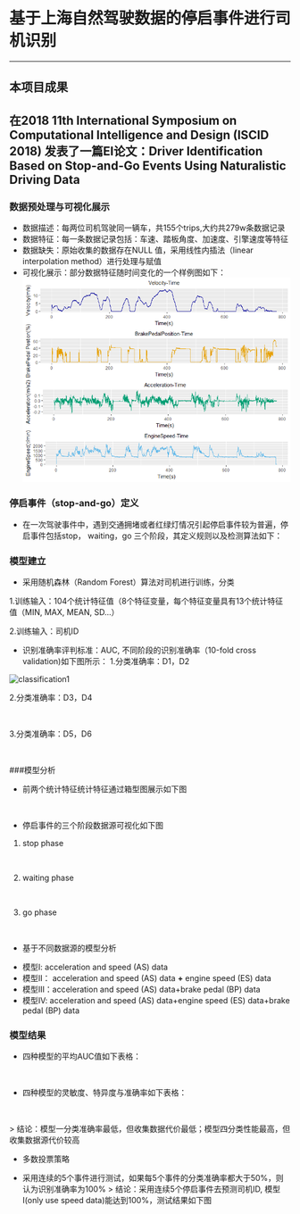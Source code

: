 # 基于上海自然驾驶数据的停启事件进行司机识别
---
## 本项目成果
在2018 11th International Symposium on Computational Intelligence and Design (ISCID 2018) 发表了一篇EI论文：Driver Identification Based on Stop-and-Go Events Using Naturalistic Driving Data
---
### 数据预处理与可视化展示
- 数据描述：每两位司机驾驶同一辆车，共155个trips,大约共279w条数据记录
- 数据特征：每一条数据记录包括：车速、踏板角度、加速度、引擎速度等特征
- 数据缺失：原始收集的数据存在NULL 值，采用线性内插法（linear interpolation method）进行处理与赋值
- 可视化展示：部分数据特征随时间变化的一个样例图如下：
![](Image/data_visualization.png)
### 停启事件（stop-and-go）定义
- 在一次驾驶事件中，遇到交通拥堵或者红绿灯情况引起停启事件较为普遍，停启事件包括stop， waiting，go 三个阶段，其定义规则以及检测算法如下：
![]()
### 模型建立
- 采用随机森林（Random Forest）算法对司机进行训练，分类

1.训练输入：104个统计特征值（8个特征变量，每个特征变量具有13个统计特征值（MIN, MAX, MEAN, SD...）

2.训练输入：司机ID

- 识别准确率评判标准：AUC, 不同阶段的识别准确率（10-fold cross validation)如下图所示：
1.分类准确率：D1，D2

![classification1]()

2.分类准确率：D3，D4

![]()

3.分类准确率：D5，D6

![]()

###模型分析
- 前两个统计特征统计特征通过箱型图展示如下图

![]()

- 停启事件的三个阶段数据源可视化如下图
1. stop phase

![]()

2. waiting phase

![]()

3. go phase

![]()

- 基于不同数据源的模型分析
 * 模型I: acceleration and speed (AS) data
 * 模型II： acceleration and speed (AS) data **+** engine speed (ES) data
 * 模型III：acceleration and speed (AS) data+brake pedal (BP) data
 * 模型IV:  acceleration and speed (AS) data+engine speed (ES) data+brake pedal (BP) data

### 模型结果
* 四种模型的平均AUC值如下表格：

![]()

* 四种模型的灵敏度、特异度与准确率如下表格：

![]()

&gt; 结论：模型一分类准确率最低，但收集数据代价最低；模型四分类性能最高，但收集数据源代价较高
* 多数投票策略
 - 采用连续的5个事件进行测试，如果每5个事件的分类准确率都大于50%，则认为识别准确率为100%
 &gt; 结论：采用连续5个停启事件去预测司机ID, 模型I(only use speed data)能达到100%，测试结果如下图
 
 ![]()
